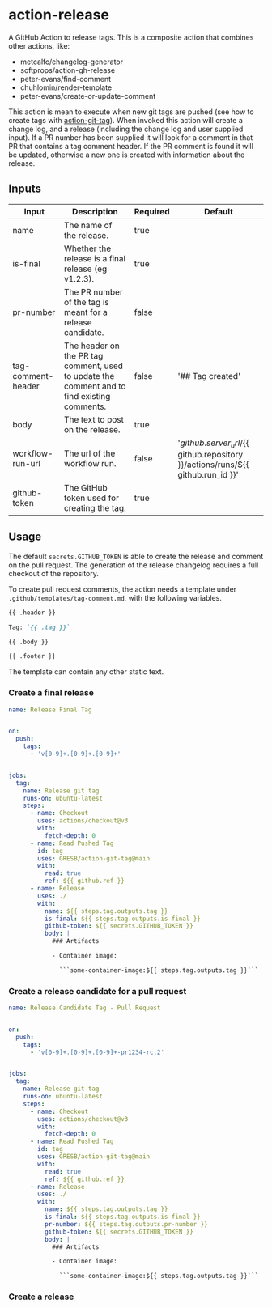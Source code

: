 # action-release

A GitHub Action to release tags.
This is a composite action that combines other actions, like:

- metcalfc/changelog-generator
- softprops/action-gh-release
- peter-evans/find-comment
- chuhlomin/render-template
- peter-evans/create-or-update-comment

This action is mean to execute when new git tags are pushed (see how to create tags
with [action-git-tag](https://github.com/GRESB/action-git-tag)).
When invoked this action will create a change log, and a release (including the change log and user supplied input).
If a PR number has been supplied it will look for a comment in that PR that contains a tag comment header.
If the PR comment is found it will be updated, otherwise a new one is created with information about the release.

## Inputs

| Input              | Description                                                                                 | Required | Default                                                                               |
|--------------------|---------------------------------------------------------------------------------------------|----------|---------------------------------------------------------------------------------------|
| name               | The name of the release.                                                                    | true     |                                                                                       |
| is-final           | Whether the release is a final release (eg v1.2.3).                                         | true     |                                                                                       |
| pr-number          | The PR number of the tag is meant for a release candidate.                                  | false    |                                                                                       |
| tag-comment-header | The header on the PR tag comment, used to update the comment and to find existing comments. | false    | '## Tag created'                                                                      |
| body               | The text to post on the release.                                                            | true     |                                                                                       |
| workflow-run-url   | The url of the workflow run.                                                                | false    | '${{ github.server_url }}/${{ github.repository }}/actions/runs/${{ github.run_id }}' |
| github-token       | The GitHub token used for creating the tag.                                                 | true     |                                                                                       |

## Usage

The default `secrets.GITHUB_TOKEN` is able to create the release and comment on the pull request.
The generation of the release changelog requires a full checkout of the repository.

To create pull request comments, the action needs a template under `.github/templates/tag-comment.md`, with the
following variables.

```md
{{ .header }}

Tag: `{{ .tag }}`

{{ .body }}

{{ .footer }}
```

The template can contain any other static text.

### Create a final release 

```yaml
name: Release Final Tag


on:
  push:
    tags:
      - 'v[0-9]+.[0-9]+.[0-9]+'


jobs:
  tag:
    name: Release git tag
    runs-on: ubuntu-latest
    steps:
      - name: Checkout
        uses: actions/checkout@v3
        with:
          fetch-depth: 0
      - name: Read Pushed Tag
        id: tag
        uses: GRESB/action-git-tag@main
        with:
          read: true
          ref: ${{ github.ref }}
      - name: Release
        uses: ./
        with:
          name: ${{ steps.tag.outputs.tag }}
          is-final: ${{ steps.tag.outputs.is-final }}
          github-token: ${{ secrets.GITHUB_TOKEN }}
          body: |
            ### Artifacts

            - Container image:

              ```some-container-image:${{ steps.tag.outputs.tag }}```
```

### Create a release candidate for a pull request

```yaml
name: Release Candidate Tag - Pull Request


on:
  push:
    tags:
      - 'v[0-9]+.[0-9]+.[0-9]+-pr1234-rc.2'


jobs:
  tag:
    name: Release git tag
    runs-on: ubuntu-latest
    steps:
      - name: Checkout
        uses: actions/checkout@v3
        with:
          fetch-depth: 0
      - name: Read Pushed Tag
        id: tag
        uses: GRESB/action-git-tag@main
        with:
          read: true
          ref: ${{ github.ref }}
      - name: Release
        uses: ./
        with:
          name: ${{ steps.tag.outputs.tag }}
          is-final: ${{ steps.tag.outputs.is-final }}
          pr-number: ${{ steps.tag.outputs.pr-number }}
          github-token: ${{ secrets.GITHUB_TOKEN }}
          body: |
            ### Artifacts

            - Container image:

              ```some-container-image:${{ steps.tag.outputs.tag }}```
```

### Create a release 
